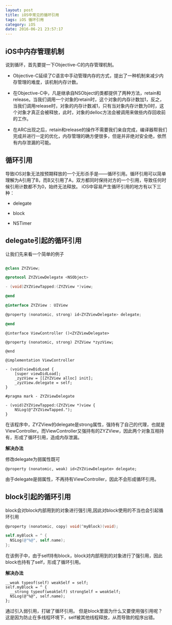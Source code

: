 ```yaml
---
layout: post
title: iOS中常见的循环引用
tags: iOS 循环引用
category: iOS
date: 2016-06-21 23:57:17
---
```


## iOS中内存管理机制

说到循环，首先要提一下Objective-C的内存管理机制。

- Objective-C延续了C语言中手动管理内存的方式，提出了一种机制来减少内存管理的难度，该机制内存计数。

- 在Objective-C中，凡是继承自NSObject的类都提供了两种方法，retain和release。当我们调用一个对象的retain时，这个对象的内存计数加1，反之，当我们调用release时，对象的内存计数减1，只有当对象内存计数为0时，这个对象才真正会被释放，此时，对象的delloc方法会被调用来做些内存回收前的工作。

- 在ARC出现之后，retain和release的操作不需要我们亲自完成，编译器帮我们完成并进行一定的优化，内存管理的确方便很多，但是并非绝对安全绝，依然有内存泄漏的可能。


## 循环引用

导致iOS对象无法按预期释放的一个无形杀手是——循环引用。循环引用可以简单理解为A引用了B，而B又引用了A，双方都同时保持对方的一个引用，导致任何时候引用计数都不为0，始终无法释放。
iOS中容易产生循环引用的地方有以下三种：

- delegate

- block

- NSTimer

## delegate引起的循环引用

让我们先来看一个简单的例子

```objective-c

@class ZYZView;

@protocol ZYZViewDelegate <NSObject>

- (void)ZYZViewTapped:(ZYZView *)view;

@end

@interface ZYZView : UIView

@property (nonatomic, strong) id<ZYZViewDelegate> delegate;

@end
```

```
@interface ViewController ()<ZYZViewDelegate>

@property (nonatomic, strong) ZYZView *zyzView;

@end

@implementation ViewController

- (void)viewDidLoad {
    [super viewDidLoad];
    _zyzView = [[ZYZView alloc] init];
    _zyzView.delegate = self;
}

#pragma mark - ZYZViewDelegate

- (void)ZYZViewTapped:(ZYZView *)view {
    NSLog(@"ZYZViewTapped.");
}
```

在该程序中，ZYZView的delegate是strong属性，强持有了自己的代理，也就是ViewController。而ViewController又强持有的ZYZView，因此两个对象互相持有，形成了循环引用，造成内存泄漏。

**解决办法**

修改delegate为弱属性既可

```
@property (nonatomic, weak) id<ZYZViewDelegate> delegate;
```
由于delegate是弱属性，不再持有ViewController，因此不会形成循环引用。

## block引起的循环引用
block会对block内部用到的对象进行强引用,因此对block使用的不当也会引起循环引用

```objective-c
@property (nonatomic, copy) void(^myBlock)(void);

self.myBlock = ^ {
  NSLog(@"%@", self.name);
};
```

在该例子中，由于self持有block，block对内部用到的对象进行了强引用，因此block也持有了self，形成了循环引用。

**解决办法**

```
__weak typeof(self) weakSelf = self;
self.myBlock = ^ {
  __strong typeof(weakSelf) strongSelf = weakSelf;
  NSLog(@"%@", self.name);
};

```

通过引入弱引用，打破了循环引用。
但是block里面为什么又要使用强引用呢？
这是因为防止在多线程环境下，self被其他线程释放，从而导致的程序出错。





